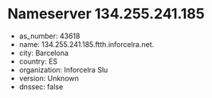 # Nameserver 134.255.241.185

* as_number: 43618
* name: 134.255.241.185.ftth.inforcelra.net.
* city: Barcelona
* country: ES
* organization: Inforcelra Slu
* version: Unknown
* dnssec: false
